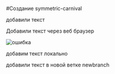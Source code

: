 #Создание symmetric-carnival

добавили текст

Добавили текст через веб браузер

![ошибка](https://github.com/Aleksey2884/symmetric-carnival/assets/167132579/5e71b265-aaf2-49ba-986f-fb7393903d99)


добавим текст локально

добавили текст в новой ветке newbranch